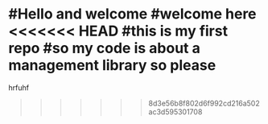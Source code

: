 #Hello and welcome 
#welcome here 
<<<<<<< HEAD
#this is my first repo 
#so my code is about a management library so please 
=======
hrfuhf
>>>>>>> 8d3e56b8f802d6f992cd216a502ac3d595301708
